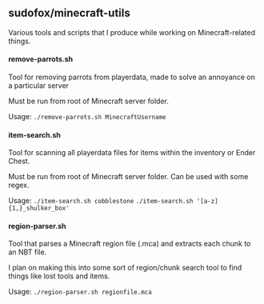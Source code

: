 ## sudofox/minecraft-utils

Various tools and scripts that I produce while working on Minecraft-related things.

#### remove-parrots.sh
Tool for removing parrots from playerdata, made to solve an annoyance on a particular server

Must be run from root of Minecraft server folder.

Usage: `./remove-parrots.sh MinecraftUsername`


#### item-search.sh
Tool for scanning all playerdata files for items within the inventory or Ender Chest.

Must be run from root of Minecraft server folder. Can be used with some regex.

Usage: `./item-search.sh cobblestone`
`./item-search.sh '[a-z]{1,}_shulker_box'`


#### region-parser.sh

Tool that parses a Minecraft region file (.mca) and extracts each chunk to an NBT file.

I plan on making this into some sort of region/chunk search tool to find things like lost tools and items.

Usage: `./region-parser.sh regionfile.mca`
